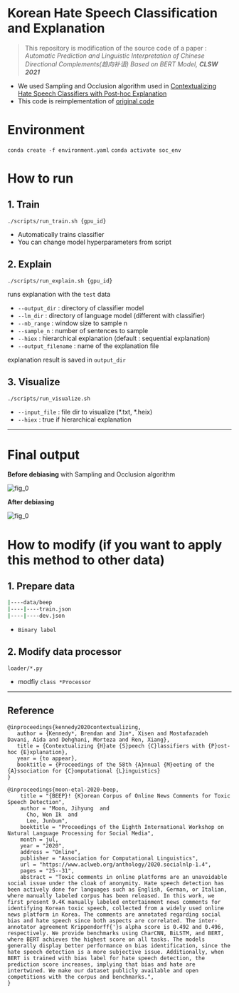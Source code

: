# Korean Hate Speech Classification and Explanation

> This repository is modification of the source code of a paper : *Automatic Prediction and Linguistic Interpretation of Chinese Directional Complements(趋向补语) Based on BERT Model, **CLSW 2021***

- We used Sampling and Occlusion algorithm used in [Contextualizing Hate Speech Classifiers with Post-hoc Explanation](https://arxiv.org/pdf/2005.02439.pdf) 
- This code is reimplementation of [original code](https://inklab.usc.edu/contextualize-hate-speech/)

# Environment

`conda create -f environment.yaml`
`conda activate soc_env`

# How to run

## 1. Train

`./scripts/run_train.sh {gpu_id}` 
- Automatically trains classifier
- You can change model hyperparameters from script

## 2. Explain

`./scripts/run_explain.sh {gpu_id}`

runs explanation with the `test` data

- `--output_dir` : directory of classifier model
- `--lm_dir` : directory of language model (different with classifier)
- `--nb_range` : window size to sample n
- `--sample_n` : number of sentences to sample
- `--hiex` : hierarchical explanation (default : sequential explanation)
- `--output_filename` : name of the explanation file

explanation result is saved in `output_dir`

## 3. Visualize

`./scripts/run_visualize.sh`

- `--input_file` : file dir to visualize (*.txt, *.heix)
- `--hiex` : true if hierarchical explanation

---

# Final output

**Before debiasing** with Sampling and Occlusion algorithm

![fig_0](https://user-images.githubusercontent.com/48426904/138645281-76569acb-e795-4696-9079-6051cfa13a6f.png)

**After debiasing**

![fig_0](https://user-images.githubusercontent.com/48426904/138645358-2a130093-b3c8-4003-8959-aacdc5ef8547.png)

# How to modify (if you want to apply this method to other data)

## 1. Prepare data

```bash
|----data/beep
|----|----train.json
|----|----dev.json
```

- `Binary label`

## 2. Modify data processor

`loader/*.py`

- modfiy `class *Processor` 

---



## Reference

```
@inproceedings{kennedy2020contextualizing,
   author = {Kennedy*, Brendan and Jin*, Xisen and Mostafazadeh Davani, Aida and Dehghani, Morteza and Ren, Xiang},
   title = {Contextualizing {H}ate {S}peech {C}lassifiers with {P}ost-hoc {E}xplanation},
   year = {to appear},
   booktitle = {Proceedings of the 58th {A}nnual {M}eeting of the {A}ssociation for {C}omputational {L}inguistics}
} 
```
```
@inproceedings{moon-etal-2020-beep,
    title = "{BEEP}! {K}orean Corpus of Online News Comments for Toxic Speech Detection",
    author = "Moon, Jihyung  and
      Cho, Won Ik  and
      Lee, Junbum",
    booktitle = "Proceedings of the Eighth International Workshop on Natural Language Processing for Social Media",
    month = jul,
    year = "2020",
    address = "Online",
    publisher = "Association for Computational Linguistics",
    url = "https://www.aclweb.org/anthology/2020.socialnlp-1.4",
    pages = "25--31",
    abstract = "Toxic comments in online platforms are an unavoidable social issue under the cloak of anonymity. Hate speech detection has been actively done for languages such as English, German, or Italian, where manually labeled corpus has been released. In this work, we first present 9.4K manually labeled entertainment news comments for identifying Korean toxic speech, collected from a widely used online news platform in Korea. The comments are annotated regarding social bias and hate speech since both aspects are correlated. The inter-annotator agreement Krippendorff{'}s alpha score is 0.492 and 0.496, respectively. We provide benchmarks using CharCNN, BiLSTM, and BERT, where BERT achieves the highest score on all tasks. The models generally display better performance on bias identification, since the hate speech detection is a more subjective issue. Additionally, when BERT is trained with bias label for hate speech detection, the prediction score increases, implying that bias and hate are intertwined. We make our dataset publicly available and open competitions with the corpus and benchmarks.",
}
```
